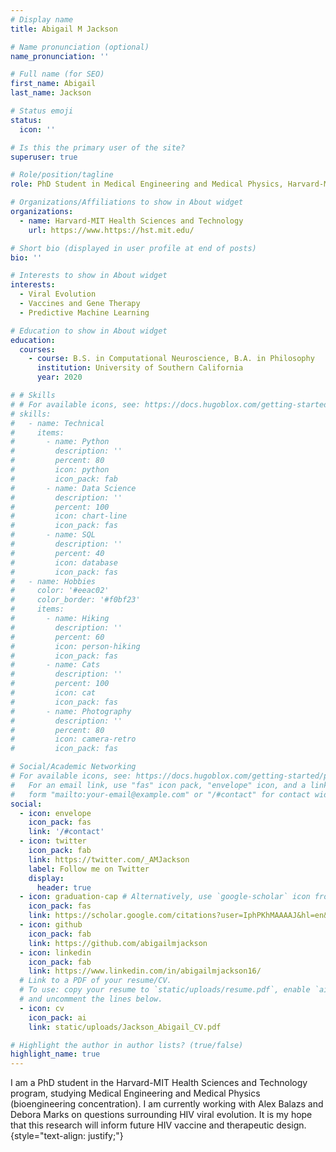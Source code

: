```yaml
---
# Display name
title: Abigail M Jackson

# Name pronunciation (optional)
name_pronunciation: ''

# Full name (for SEO)
first_name: Abigail
last_name: Jackson

# Status emoji
status:
  icon: ''

# Is this the primary user of the site?
superuser: true

# Role/position/tagline
role: PhD Student in Medical Engineering and Medical Physics, Harvard-MIT Health Sciences and Technology 

# Organizations/Affiliations to show in About widget
organizations:
  - name: Harvard-MIT Health Sciences and Technology
    url: https://www.https://hst.mit.edu/

# Short bio (displayed in user profile at end of posts)
bio: '' 

# Interests to show in About widget
interests:
  - Viral Evolution
  - Vaccines and Gene Therapy
  - Predictive Machine Learning

# Education to show in About widget
education:
  courses:
    - course: B.S. in Computational Neuroscience, B.A. in Philosophy
      institution: University of Southern California
      year: 2020

# # Skills
# # For available icons, see: https://docs.hugoblox.com/getting-started/page-builder/#icons
# skills:
#   - name: Technical
#     items:
#       - name: Python
#         description: ''
#         percent: 80
#         icon: python
#         icon_pack: fab
#       - name: Data Science
#         description: ''
#         percent: 100
#         icon: chart-line
#         icon_pack: fas
#       - name: SQL
#         description: ''
#         percent: 40
#         icon: database
#         icon_pack: fas
#   - name: Hobbies
#     color: '#eeac02'
#     color_border: '#f0bf23'
#     items:
#       - name: Hiking
#         description: ''
#         percent: 60
#         icon: person-hiking
#         icon_pack: fas
#       - name: Cats
#         description: ''
#         percent: 100
#         icon: cat
#         icon_pack: fas
#       - name: Photography
#         description: ''
#         percent: 80
#         icon: camera-retro
#         icon_pack: fas

# Social/Academic Networking
# For available icons, see: https://docs.hugoblox.com/getting-started/page-builder/#icons
#   For an email link, use "fas" icon pack, "envelope" icon, and a link in the
#   form "mailto:your-email@example.com" or "/#contact" for contact widget.
social:
  - icon: envelope
    icon_pack: fas
    link: '/#contact'
  - icon: twitter
    icon_pack: fab
    link: https://twitter.com/_AMJackson
    label: Follow me on Twitter
    display:
      header: true
  - icon: graduation-cap # Alternatively, use `google-scholar` icon from `ai` icon pack
    icon_pack: fas
    link: https://scholar.google.com/citations?user=IphPKhMAAAAJ&hl=en&oi=ao
  - icon: github
    icon_pack: fab
    link: https://github.com/abigailmjackson
  - icon: linkedin
    icon_pack: fab
    link: https://www.linkedin.com/in/abigailmjackson16/
  # Link to a PDF of your resume/CV.
  # To use: copy your resume to `static/uploads/resume.pdf`, enable `ai` icons in `params.yaml`,
  # and uncomment the lines below.
  - icon: cv
    icon_pack: ai
    link: static/uploads/Jackson_Abigail_CV.pdf

# Highlight the author in author lists? (true/false)
highlight_name: true
---
```


I am a PhD student in the Harvard-MIT Health Sciences and Technology program, studying Medical Engineering and Medical Physics (bioengineering concentration). I am currently working with Alex Balazs and Debora Marks on questions surrounding HIV viral evolution. It is my hope that this research will inform future HIV vaccine and therapeutic design.
{style="text-align: justify;"}
